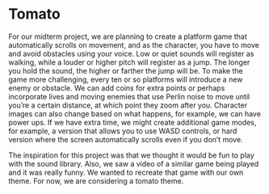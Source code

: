 # Tomato

For our midterm project, we are planning to create a platform game that automatically scrolls on movement, and as the character, you have to move and avoid obstacles using your voice. Low or quiet sounds will register as walking, while a louder or higher pitch will register as a jump. The longer you hold the sound, the higher or farther the jump will be. To make the game more challenging, every ten or so platforms will introduce a new enemy or obstacle. We can add coins for extra points or perhaps incorporate lives and moving enemies that use Perlin noise to move until you’re a certain distance, at which point they zoom after you. Character images can also change based on what happens, for example, we can have power ups. If we have extra time, we might create additional game modes, for example, a version that allows you to use WASD controls, or hard version where the screen automatically scrolls even if you don’t move.

The inspiration for this project was that we thought it would be fun to play with the sound library. Also, we saw a video of a similar game being played and it was really funny. We wanted to recreate that game with our own theme. For now, we are considering a tomato theme. 
